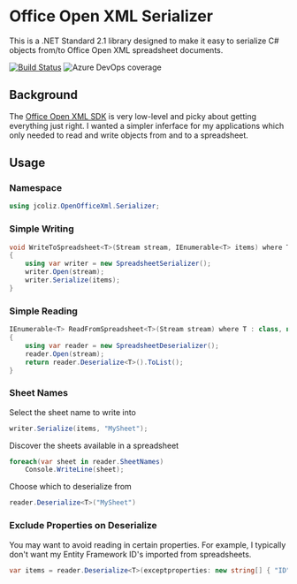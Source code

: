 # Office Open XML Serializer

This is a .NET Standard 2.1 library designed to make it easy to serialize C# objects from/to Office Open XML spreadsheet documents.

[![Build Status](https://jcoliz.visualstudio.com/OfficeOpenXMLEasy/_apis/build/status/jcoliz.OfficeOpenXMLEasy?branchName=main)](https://jcoliz.visualstudio.com/OfficeOpenXMLEasy/_build/latest?definitionId=23&branchName=main) ![Azure DevOps coverage](https://img.shields.io/azure-devops/coverage/jcoliz/OfficeOpenXMLEasy/23)

## Background

The [Office Open XML SDK](https://github.com/OfficeDev/Open-XML-SDK) is very low-level and picky about getting everything just right. I wanted a simpler inferface for my
applications which only needed to read and write objects from and to a spreadsheet.

## Usage

### Namespace

```c#
using jcoliz.OpenOfficeXml.Serializer;
```

### Simple Writing

```c#
void WriteToSpreadsheet<T>(Stream stream, IEnumerable<T> items) where T: class
{
    using var writer = new SpreadsheetSerializer();
    writer.Open(stream);
    writer.Serialize(items);
}
```

### Simple Reading

```c#
IEnumerable<T> ReadFromSpreadsheet<T>(Stream stream) where T : class, new()
{
    using var reader = new SpreadsheetDeserializer();
    reader.Open(stream);
    return reader.Deserialize<T>().ToList();
}
```

### Sheet Names

Select the sheet name to write into

```c#
writer.Serialize(items, "MySheet");
```

Discover the sheets available in a spreadsheet

```c#
foreach(var sheet in reader.SheetNames)
    Console.WriteLine(sheet);
```

Choose which to deserialize from

```c#
reader.Deserialize<T>("MySheet")
```

### Exclude Properties on Deserialize

You may want to avoid reading in certain properties. For example, I typically don't want my Entity Framework ID's
imported from spreadsheets.

```c#
var items = reader.Deserialize<T>(exceptproperties: new string[] { "ID" });
```